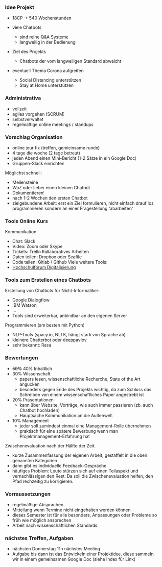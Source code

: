 ### Idee Projekt

* 18CP -> 540 Wochenstunden

* viele Chatbots 
  * sind reine Q&A Systeme
  * langweilig in der Bedienung
  
* Ziel des Projekts
  * Chatbots der vom langweiligen Standard abweicht
  
* eventuell Thema Corona aufgreifen
  * Social Distancing unterstützen
  * Stay at Home unterstützen
  
### Administrativa

* vollzeit
* agiles vorgehen (SCRUM)
* selbstverwaltet
* regelmäßige online meetings / standups

### Vorschlag Organisation

* online jour fix (treffen, gemieinsame runde)
* 4 tage die woche (2 tage betreut)
* jeden Abend einen Mini-Bericht (1-2 Sätze in ein Google Doc)
* Gruppen-Slack einrichten

Möglichst schnell:
* Meilensteine
* WoZ oder lieber einen kleinen Chatbot
* Dokumentieren!
* nach 1-2 Wochen den ersten Chatbot
* zielgebundene Arbeit: erst ein Ziel formulieren, nicht einfach drauf los programmieren sondern an einer Fragestellung 'abarbeiten'

### Tools Online Kurs

Kommunikation
  * Chat: Slack
  * Video: Zoom oder Skype
  * Tickets: Trello
Kollaboratives Arbeiten
  * Daten teilen: Dropbox oder Seafile
  * Code teilen: Gitlab / Github
Viele weitere Tools:
  * [Hochschulforum Digitalisierung](https://hochschulforumdigitalisierung.de/de/Toolsammlung-Corona)
  
### Tools zum Erstellen eines Chatbots

Erstellung von Chatbots für Nicht-Informatiker:
  * Google Dialogflow
  * IBM Watson
  * ...
  * Tools sind erweiterbar, anbindbar an den eigenen Server
  
Programmieren (am besten mit Python)
  * NLP-Tools (spacy.io, NLTK, hängt stark von Sprache ab)
  * kleinere Chatterbot oder deeppavlov
  * sehr bekannt: Rasa
  
 ### Bewertungen
 
   * ~~50%~~ 40% Inhaltlich
   * 30% Wissenschaft
     * papers lesen, wissenschaftliche Recherche, State of the Art angucken
     * besonders gegen Ende des Projekts wichtig, da zum Schluss das Schreiben von einem wissenschaftliches Paper angestrebt ist 
   * 20% Präsentationen
     * kann über Website, Vorträge, wie auch immer passieren (zb. auch Chatbot hochladen)
     * Hauptsache Kommunikation an die Außenwelt
   * 10% Management
     * jeder soll zumindest einmal eine Management-Rolle übernehmen
     * praktisch für eine spätere Bewerbung wenn man Projektmanagement-Erfahrung hat

Zwischenevaluation nach der Hälfte der Zeit.
  * kurze Zusammenfassung der eigenen Arbeit, gestaffelt in die oben genannten Kategorien
  * dann gibt es individuelle Feedback-Gespräche
  * häufiges Problem: Leute stürzen sich auf einen Teilaspekt und vernachlässigen den Rest. Da soll die Zwischenevaluation helfen,
   den Pfad rechzeitig zu korrigieren.
   
### Vorraussetzungen

  * regelmäßige Absprachen
  * Mitteilung wenn Termine nicht eingehalten werden können
  * dieses Semester ist für alle besonders, Anpassungen oder Probleme so früh wie möglich ansprechen
  * Arbeit nach wissenschaftlichen Standards
  
### nächstes Treffen, Aufgaben

  * nächsten Donnerstag 11h nächstes Meeting
  * Aufgabe bis dann ist das Entwickeln einer Projektidee, diese sammeln wir in einem gemeinsamen Google Doc (siehe Index für Link)